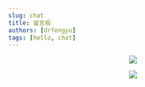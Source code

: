 ```yaml
---
slug: chat
title: 留言板
authors: [drfengyu]
tags: [hello, chat]
---
```


<!--truncate-->

<p align="center">
<img src="https://capsule-render.vercel.app/api?type=waving&color=timeGradient&height=300&&section=header&text=HI%20THERE!&fontSize=90&fontAlign=50&fontAlignY=30&desc=I%20am%20drfengyu!&descAlign=50&descSize=30&descAlignY=60&animation=twinkling"/>
</p>

<p align="center">
<img src="https://readme-typing-svg.demolab.com?font=Orbitron&size=25&pause=1000&center=true&vCenter=true&random=false&width=600&lines=欢迎学习海康视觉!;有问题或建议可以在下方评论区留言!" />
</p>

